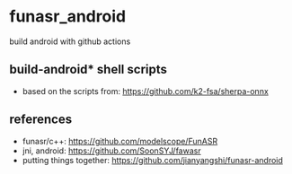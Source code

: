 # funasr_android
build android with github actions

## build-android* shell scripts
- based on the scripts from: https://github.com/k2-fsa/sherpa-onnx

## references
- funasr/c++: https://github.com/modelscope/FunASR
- jni, android: https://github.com/SoonSYJ/fawasr
- putting things together: https://github.com/jianyangshi/funasr-android
